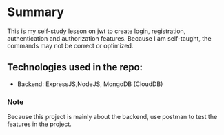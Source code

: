 # Summary
This is my self-study lesson on jwt to create login, registration, authentication and authorization features. Because I am self-taught, the commands may not be correct or optimized.

## Technologies used in the repo:
- Backend: ExpressJS,NodeJS, MongoDB (CloudDB)

### Note
Because this project is mainly about the backend, use postman to test the features in the project.
